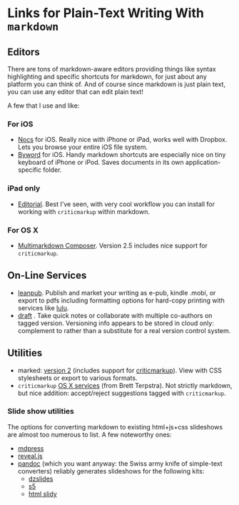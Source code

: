 

# Links for Plain-Text Writing With `markdown` #


## Editors ##

There are tons of markdown-aware editors providing things like syntax highlighting and specific shortcuts for markdown, for just about any platform you can think of.  And of course since markdown is just plain text, you can use any editor that can edit plain text!  

A few that I use and like:

### For iOS ###

- [Nocs][nocs] for iOS.  Really nice with iPhone or iPad, works well with Dropbox.  Lets you browse your entire iOS file system.
- [Byword][byword] for iOS.  Handy markdown shortcuts are especially nice on tiny keyboard of iPhone or iPod.  Saves documents in its own application-specific folder.

### iPad only ###

- [Editorial][ed].  Best I've seen, with very cool workflow you can install for working with `criticmarkup` within markdown.

### For OS X ###

- [Multimarkdown Composer][mmd].  Version 2.5 includes nice support for `criticmarkup`.


## On-Line Services ##

- [leanpub][leanpub].  Publish and market your writing as e-pub, kindle .mobi, or export to pdfs including formatting options for hard-copy printing with services like [lulu][lulu].
- [draft][draft] .  Take quick notes or collaborate with multiple co-authors on tagged version. Versioning info appears to be stored in cloud only:  complement to rather than a substitute for a real version control system.


## Utilities ##

- marked:  [version 2][marked2] (includes support for [criticmarkup][cm]).  View with CSS stylesheets or export to various formats.  
- `criticmarkup` [OS X services][osxserv] (from Brett Terpstra).  Not strictly markdown, but nice addition: accept/reject suggestions tagged with `criticmarkup`.


### Slide show utilities ###

The options for converting markdown to existing html+js+css slideshows are almost too numerous to list.  A few noteworthy ones:

- [mdpress][mdpress]
- [reveal.js][reveal]
- [pandoc][pandoc] (which you want anyway:  the Swiss army knife of simple-text converters) reliably generates slideshows for the following kits:
    - [dzslides][dz]
    - [s5][s5]
    - [html slidy][slidy]


[slidy]: http://www.w3.org/Talks/Tools/Slidy2/#(1)

[s5]: http://meyerweb.com/eric/tools/s5/

[dz]: http://paulrouget.com/dzslides/

[pandoc]: http://johnmacfarlane.net/pandoc/

[reveal]: http://lab.hakim.se/reveal-js/#/

[mdpress]: http://egonschiele.github.io/mdpress/

[cm]: http://criticmarkup.com/
[nocs]: http://www.wisd.com/nocs/
[mmd]: http://multimarkdown.com/
[byword]: http://bywordapp.com/
[cd2md]:  https://github.com/neelsmith/cd2md
[ed]: http://omz-software.com/editorial/
[leanpub]: https://leanpub.com/
[draft]: https://draftin.com/
[marked2]: http://marked2app.com/
[osxserv]: http://brettterpstra.com/projects/markdown-service-tools/

[lulu]: http://www.lulu.com/
